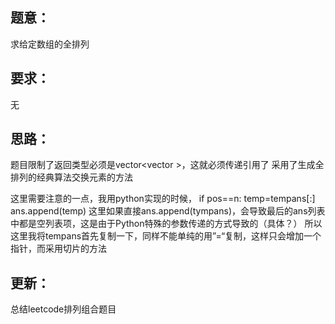 ## 题意：
求给定数组的全排列
## 要求：
无

## 思路：
题目限制了返回类型必须是vector<vector<int> >，这就必须传递引用了
采用了生成全排列的经典算法交换元素的方法

这里需要注意的一点，我用python实现的时候，
if pos==n:
            temp=tempans[:]
            ans.append(temp)
这里如果直接ans.append(tympans)，会导致最后的ans列表中都是空列表项，这是由于Python特殊的参数传递的方式导致的（具体？）
所以这里我将tempans首先复制一下，同样不能单纯的用”=“复制，这样只会增加一个指针，而采用切片的方法

## 更新：
总结leetcode排列组合题目

